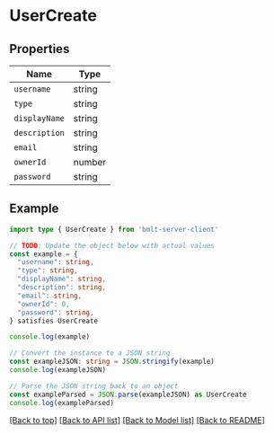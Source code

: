 
# UserCreate


## Properties

Name | Type
------------ | -------------
`username` | string
`type` | string
`displayName` | string
`description` | string
`email` | string
`ownerId` | number
`password` | string

## Example

```typescript
import type { UserCreate } from 'bmlt-server-client'

// TODO: Update the object below with actual values
const example = {
  "username": string,
  "type": string,
  "displayName": string,
  "description": string,
  "email": string,
  "ownerId": 0,
  "password": string,
} satisfies UserCreate

console.log(example)

// Convert the instance to a JSON string
const exampleJSON: string = JSON.stringify(example)
console.log(exampleJSON)

// Parse the JSON string back to an object
const exampleParsed = JSON.parse(exampleJSON) as UserCreate
console.log(exampleParsed)
```

[[Back to top]](#) [[Back to API list]](../README.md#api-endpoints) [[Back to Model list]](../README.md#models) [[Back to README]](../README.md)


